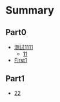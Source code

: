 # Summary

## Part0

* [测试1111](README.md)
  * [11](11.md)
* [First1](chapter1.md)

## Part1

* [22](22.md)

